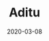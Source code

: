 ---
title: Aditu
description:
image: aditu.jpg
preview: https://jekyllthemes.io/theme/aditu-blog-jekyll-theme
date: 2020-03-08
---